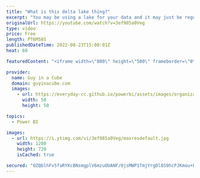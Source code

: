 ```yaml
---
title: "What is this delta lake thing?"
excerpt: "You may be using a lake for your data and it may just be regular parquet files. In this video, Stijn joins us to explain why you should be using a delta lake instead and how this works in Azure Synapse Analytics.  Connect with Stijn https://twitter.com/SQLStijn  What is Delta Lake https://docs.microsoft.com/azure/synapse-analytics/spark/apache-spark-what-is-delta-lake"
originalUrl: https://youtube.com/watch?v=3ef985a0Veg
type: video
price: Free
length: PT6M58S
publishedDateTime: 2022-08-23T15:00:01Z
heat: 60

featuredContent: "<iframe width=\"800\" height=\"500\" frameborder=\"0\" src=\"https://www.youtube.com/embed/3ef985a0Veg\" allow=\"accelerometer; autoplay; encrypted-media; gyroscope; picture-in-picture\" allowfullscreen></iframe>"

provider:
  name: Guy in a Cube
  domain: guyinacube.com
  images:
    - url: https://everyday-cc.github.io/powerbi/assets/images/organizations/guyinacube.com-50x50.jpg
      width: 50
      height: 50

topics:
  - Power BI

images:
  - url: https://i.ytimg.com/vi/3ef985a0Veg/maxresdefault.jpg
    width: 1280
    height: 720
    isCached: true

secured: "OZQblhFv5faRYKcBNsmgplV6mzuOUANF/0jsMWP1TmjYrgDl8S9hcPJKmou+PQRl5ZR0zyEkCL7WcACiUuaffbvqlyi+FLhA1nTCXe9jYjcYIhozZ7WGoqtGqhuAwI95bCgVR107LjCtBozLpXZ9ja+jUrY5zwSQeG5dwdTwoWy1nNSTueWdgGGbnIpNpWujREfIiiUxcbtDe0NaJQrcz5qFiknbriZBPsF7jGbAU1CjsIvTCXTyhZ34bYnjt8/iZCwtvKekuBkuycmpQDqsvqA8KVrIWqAONP6RbjAewfATAGJIdGv5GuXQHp8M3cjGG7Hz8xUZveORofnrdiqflvAksypVLX/derWh8mrosU43i+481LTWrs9Qi//cUSmuWWeFTufBVg3Js+kIOMFUFola9YB2AaN67SzoiS11eHk=;yW5H4rbvGn6H5ZP49RFkog=="
---
```


